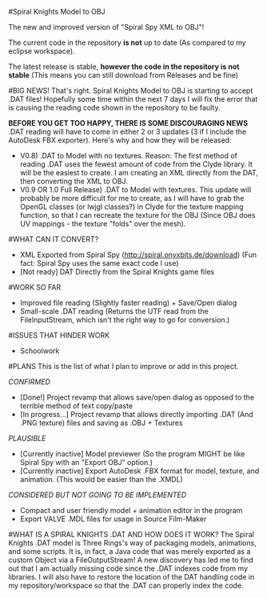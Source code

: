 #Spiral Knights Model to OBJ

The new and improved version of "Spiral Spy XML to OBJ"!

The current code in the repository **is not** up to date (As compared to my eclipse workspace).

The latest release is stable, **however the code in the repository is not stable** (This means you can still download from Releases and be fine)


#BIG NEWS!
That's right. Spiral Knights Model to OBJ is starting to accept .DAT files! Hopefully some time within the next 7 days I will fix the error that is causing the reading code shown in the repository to be faulty.

**BEFORE YOU GET TOO HAPPY, THERE IS SOME DISCOURAGING NEWS**
.DAT reading will have to come in either 2 or 3 updates (3 if I include the AutoDesk FBX exporter). Here's why and how they will be released:


 - V0.8) .DAT to Model with no textures. Reason: The first method of reading .DAT uses the fewest amount of code from the Clyde library. It will be the easiest to create. I am creating an XML directly from the DAT, then converting the XML to OBJ.
 - V0.9 OR 1.0 Full Release) .DAT to Model with textures. This update will probably be more difficult for me to create, as I will have to grab the OpenGL classes (or lwjgl classes?) in Clyde for the texture mapping function, so that I can recreate the texture for the OBJ (Since OBJ does UV mappings - the texture "folds" over the mesh).

#WHAT CAN IT CONVERT?
 - XML Exported from Spiral Spy (http://spiral.onyxbits.de/download) (Fun fact: Spiral Spy uses the same exact code I use)
 - [Not ready] DAT Directly from the Spiral Knights game files

#WORK SO FAR
 - Improved file reading (Slightly faster reading) + Save/Open dialog
 - Small-scale .DAT reading (Returns the UTF read from the FileInputStream, which isn't the right way to go for conversion.)

#ISSUES THAT HINDER WORK
 - Schoolwork

#PLANS
This is the list of what I plan to improve or add in this project.

*CONFIRMED*
 - [Done!] Project revamp that allows save/open dialog as opposed to the terrible method of text copy/paste 
 - [In progress...] Project revamp that allows directly importing .DAT (And .PNG texture) files and saving as .OBJ + Textures

*PLAUSIBLE*
 - [Currently inactive] Model previewer (So the program MIGHT be like Spiral Spy with an "Export OBJ" option.)
 - [Currently inactive] Export AutoDesk .FBX format for model, texture, and animation. (This would be easier than the .XMDL)

*CONSIDERED BUT NOT GOING TO BE IMPLEMENTED*
 - Compact and user friendly model + animation editor in the program
 - Export VALVE .MDL files for usage in Source Film-Maker

#WHAT IS A SPIRAL KNIGHTS .DAT AND HOW DOES IT WORK?
 The Spiral Knights .DAT model is Three Rings's way of packaging models, animations, and some scripts. It is, in fact, a Java code that was merely exported as a custom Object via a FileOutputStream! A new discovery has led me to find out that I am actually missing code since the .DAT indexes code from my libraries. I will also have to restore the location of the DAT handling code in my repository/workspace so that the .DAT can properly index the code.
